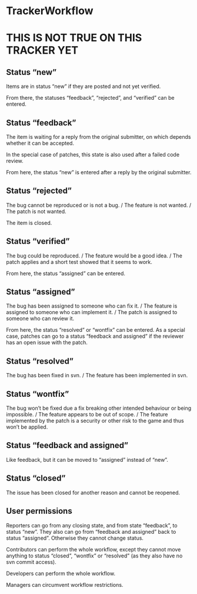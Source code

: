 TrackerWorkflow
===============

THIS IS NOT TRUE ON THIS TRACKER YET
====================================

Status “new”
------------

Items are in status “new” if they are posted and not yet verified.

From there, the statuses “feedback”, “rejected”, and “verified” can be entered.

Status “feedback”
-----------------

The item is waiting for a reply from the original submitter, on which depends whether it can be accepted.

In the special case of patches, this state is also used after a failed code review.

From here, the status “new” is entered after a reply by the original submitter.

Status “rejected”
-----------------

The bug cannot be reproduced or is not a bug. / The feature is not wanted. / The patch is not wanted.

The item is closed.

Status “verified”
-----------------

The bug could be reproduced. / The feature would be a good idea. / The patch applies and a short test showed that it seems to work.

From here, the status “assigned” can be entered.

Status “assigned”
-----------------

The bug has been assigned to someone who can fix it. / The feature is assigned to someone who can implement it. / The patch is assigned to someone who can review it.

From here, the status “resolved” or “wontfix” can be entered. As a special case, patches can go to a status “feedback and assigned” if the reviewer has an open issue with the patch.

Status “resolved”
-----------------

The bug has been fixed in svn. / The feature has been implemented in svn.

Status “wontfix”
----------------

The bug won’t be fixed due a fix breaking other intended behaviour or being impossible. / The feature appears to be out of scope. / The feature implemented by the patch is a security or other risk to the game and thus won’t be applied.

Status “feedback and assigned”
------------------------------

Like feedback, but it can be moved to “assigned” instead of “new”.

Status “closed”
---------------

The issue has been closed for another reason and cannot be reopened.

User permissions
----------------

Reporters can go from any closing state, and from state “feedback”, to status “new”. They also can go from “feedback and assigned” back to status “assigned”. Otherwise they cannot change status.

Contributors can perform the whole workflow, except they cannot move anything to status “closed”, “wontfix” or “resolved” (as they also have no svn commit access).

Developers can perform the whole workflow.

Managers can circumvent workflow restrictions.
